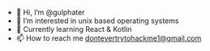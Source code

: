 - 👋 Hi, I’m @gulphater
- 👀 I’m interested in unix based operating systems
- 🌱 Currently learning React & Kotlin
- 📫 How to reach me dontevertrytohackme1@gmail.com

<!---
gulphater/gulphater is a ✨ special ✨ repository because its `README.md` (this file) appears on your GitHub profile.
You can click the Preview link to take a look at your changes.
--->
